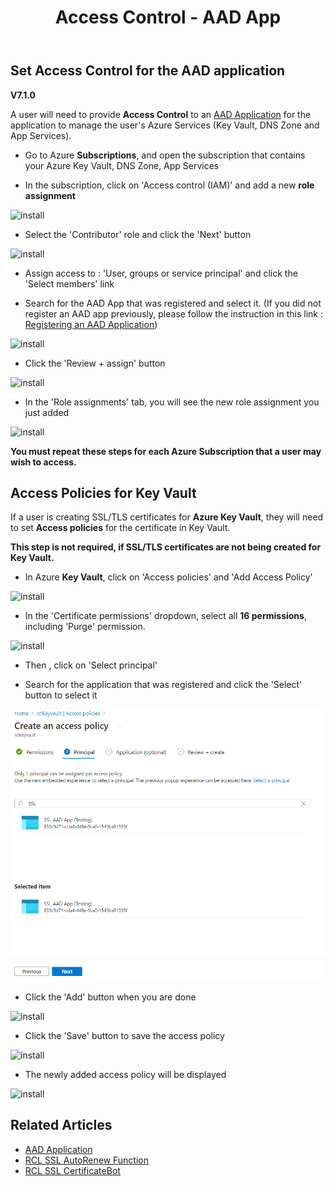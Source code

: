 ﻿---
title: Access Control - AAD App
description: Learn how to set Access Control for an Azure Active Directory application for use in RCL applications
parent: Authorization
nav_order: 5
---

## Set Access Control for the AAD application
**V7.1.0**

A user will need to provide **Access Control** to an [AAD Application](./aad-application) for the application to manage the user's Azure Services (Key Vault, DNS Zone and App Services).

- Go to Azure **Subscriptions**, and open the subscription that contains your Azure Key Vault, DNS Zone, App Services

- In the subscription, click on 'Access control (IAM)' and add a new **role assignment**

![install](../images/authorization_access_control/add_role.PNG)

- Select the 'Contributor' role and click the 'Next' button

![install](../images/authorization_access_control/add_role2.PNG)

- Assign access to : 'User, groups or service principal' and click the 'Select members' link

- Search for the AAD App that was registered and select it. (If you did not register an AAD app previously, please follow the instruction in this link : [Registering an AAD Application](../authorization/aad-application))


![install](../images/authorization_access_control/add_role3.PNG)

- Click the 'Review + assign' button 

![install](../images/authorization_access_control/add_role4.png)

- In the 'Role assignments' tab, you will see the new role assignment you just added

![install](../images/authorization_access_control/add_role5.png)

**You must repeat these steps for each Azure Subscription that a user may wish to access.**

## Access Policies for Key Vault

If a user is creating SSL/TLS certificates for **Azure Key Vault**, they will need to set **Access policies** for the certificate in Key Vault. 

**This step is not required, if SSL/TLS certificates are not being created for Key Vault.**

- In Azure **Key Vault**, click on 'Access policies' and 'Add Access Policy'

![install](../images/authorization_access_control/key_vault.PNG)

- In the 'Certificate permissions' dropdown, select all **16 permissions**, including 'Purge' permission.

![install](../images/authorization_access_control/key_vault2.PNG)

- Then , click on 'Select principal'

- Search for the application that was registered and click the 'Select' button to select it 

![install](../images/authorization_access_control/key_vault3.PNG)

- Click the 'Add' button when you are done

![install](../images/authorization_access_control/key_vault4.PNG)

- Click the 'Save' button to save the access policy

![install](../images/authorization_access_control/key_vault5.PNG)

- The newly added access policy will be displayed

![install](../images/authorization_access_control/key_vault6.PNG)

## Related Articles

- [AAD Application](../authorization/aad-application.md)
- [RCL SSL AutoRenew Function](../autorenew/autorenew.md)
- [RCL SSL CertificateBot](../certbot/certbot.md)

